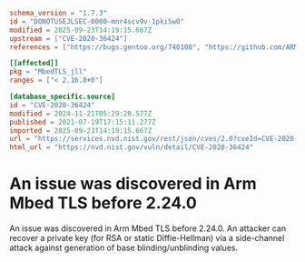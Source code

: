 ```toml
schema_version = "1.7.3"
id = "DONOTUSEJLSEC-0000-mnr4scv9v-1pki5w0"
modified = 2025-09-23T14:19:15.667Z
upstream = ["CVE-2020-36424"]
references = ["https://bugs.gentoo.org/740108", "https://github.com/ARMmbed/mbedtls/releases/tag/v2.16.8", "https://github.com/ARMmbed/mbedtls/releases/tag/v2.24.0", "https://github.com/ARMmbed/mbedtls/releases/tag/v2.7.17", "https://lists.debian.org/debian-lts-announce/2022/12/msg00036.html", "https://tls.mbed.org/tech-updates/security-advisories/mbedtls-security-advisory-2020-09-2", "https://bugs.gentoo.org/740108", "https://github.com/ARMmbed/mbedtls/releases/tag/v2.16.8", "https://github.com/ARMmbed/mbedtls/releases/tag/v2.24.0", "https://github.com/ARMmbed/mbedtls/releases/tag/v2.7.17", "https://lists.debian.org/debian-lts-announce/2022/12/msg00036.html", "https://tls.mbed.org/tech-updates/security-advisories/mbedtls-security-advisory-2020-09-2"]

[[affected]]
pkg = "MbedTLS_jll"
ranges = ["< 2.16.8+0"]

[database_specific.source]
id = "CVE-2020-36424"
modified = 2024-11-21T05:29:28.577Z
published = 2021-07-19T17:15:11.277Z
imported = 2025-09-23T14:19:15.667Z
url = "https://services.nvd.nist.gov/rest/json/cves/2.0?cveId=CVE-2020-36424"
html_url = "https://nvd.nist.gov/vuln/detail/CVE-2020-36424"
```

# An issue was discovered in Arm Mbed TLS before 2.24.0

An issue was discovered in Arm Mbed TLS before 2.24.0. An attacker can recover a private key (for RSA or static Diffie-Hellman) via a side-channel attack against generation of base blinding/unblinding values.

